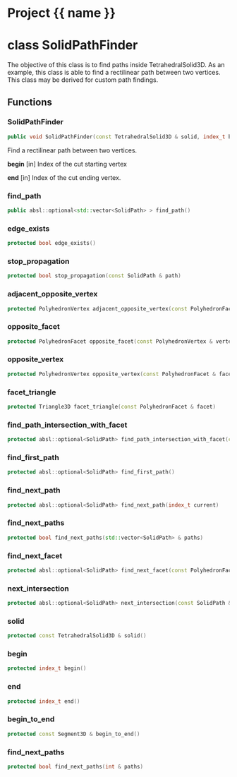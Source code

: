 <script setup>
import {useRoute} from 'vitepress'
const {path} = useRoute()
const tokens = path.split('/')
const words = tokens[2].split('-');
for (let i = 0; i < words.length; i++) {
    words[i] = words[i].charAt(0).toUpperCase() + words[i].slice(1);
    words[i] = words[i].replace('geode', 'Geode')
}
const name = words.join('-');
</script>
# Project {{ name }}

# class SolidPathFinder


 The objective of this class is to find paths inside TetrahedralSolid3D. As an example, this class is able to find a rectilinear path between two vertices. This class may be derived for custom path findings.



## Functions

### SolidPathFinder

```cpp
public void SolidPathFinder(const TetrahedralSolid3D & solid, index_t begin, index_t end)
```


 Find a rectilinear path between two vertices.

**begin** [in] Index of the cut starting vertex

**end** [in] Index of the cut ending vertex.

### find_path

```cpp
public absl::optional<std::vector<SolidPath> > find_path()
```


### edge_exists

```cpp
protected bool edge_exists()
```


### stop_propagation

```cpp
protected bool stop_propagation(const SolidPath & path)
```


### adjacent_opposite_vertex

```cpp
protected PolyhedronVertex adjacent_opposite_vertex(const PolyhedronFacet & facet)
```


### opposite_facet

```cpp
protected PolyhedronFacet opposite_facet(const PolyhedronVertex & vertex)
```


### opposite_vertex

```cpp
protected PolyhedronVertex opposite_vertex(const PolyhedronFacet & facet)
```


### facet_triangle

```cpp
protected Triangle3D facet_triangle(const PolyhedronFacet & facet)
```


### find_path_intersection_with_facet

```cpp
protected absl::optional<SolidPath> find_path_intersection_with_facet(const PolyhedronFacet & facet)
```


### find_first_path

```cpp
protected absl::optional<SolidPath> find_first_path()
```


### find_next_path

```cpp
protected absl::optional<SolidPath> find_next_path(index_t current)
```


### find_next_paths

```cpp
protected bool find_next_paths(std::vector<SolidPath> & paths)
```

### find_next_facet

```cpp
protected absl::optional<SolidPath> find_next_facet(const PolyhedronFacet & facet_from)
```


### next_intersection

```cpp
protected absl::optional<SolidPath> next_intersection(const SolidPath & previous_path, const SolidPath & current_path)
```


### solid

```cpp
protected const TetrahedralSolid3D & solid()
```


### begin

```cpp
protected index_t begin()
```


### end

```cpp
protected index_t end()
```


### begin_to_end

```cpp
protected const Segment3D & begin_to_end()
```


### find_next_paths

```cpp
protected bool find_next_paths(int & paths)
```




